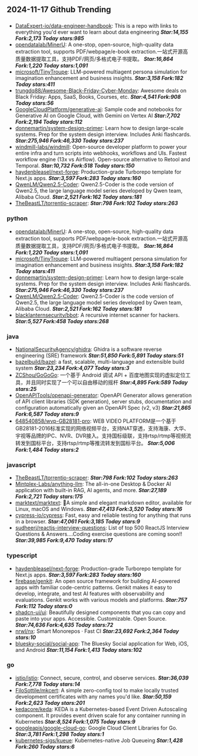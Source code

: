 ## 2024-11-17 Github Trending

### 
* [DataExpert-io/data-engineer-handbook](https://github.com/DataExpert-io/data-engineer-handbook): This is a repo with links to everything you'd ever want to learn about data engineering ***Star:14,155 Fork:2,173 Today stars:985***
* [opendatalab/MinerU](https://github.com/opendatalab/MinerU): A one-stop, open-source, high-quality data extraction tool, supports PDF/webpage/e-book extraction.一站式开源高质量数据提取工具，支持PDF/网页/多格式电子书提取。 ***Star:16,864 Fork:1,220 Today stars:1,091***
* [microsoft/TinyTroupe](https://github.com/microsoft/TinyTroupe): LLM-powered multiagent persona simulation for imagination enhancement and business insights. ***Star:3,158 Fork:182 Today stars:411***
* [trungdq88/Awesome-Black-Friday-Cyber-Monday](https://github.com/trungdq88/Awesome-Black-Friday-Cyber-Monday): Awesome deals on Black Friday: Apps, SaaS, Books, Courses, etc. ***Star:4,541 Fork:908 Today stars:56***
* [GoogleCloudPlatform/generative-ai](https://github.com/GoogleCloudPlatform/generative-ai): Sample code and notebooks for Generative AI on Google Cloud, with Gemini on Vertex AI ***Star:7,702 Fork:2,194 Today stars:112***
* [donnemartin/system-design-primer](https://github.com/donnemartin/system-design-primer): Learn how to design large-scale systems. Prep for the system design interview. Includes Anki flashcards. ***Star:275,946 Fork:46,330 Today stars:237***
* [windmill-labs/windmill](https://github.com/windmill-labs/windmill): Open-source developer platform to power your entire infra and turn scripts into webhooks, workflows and UIs. Fastest workflow engine (13x vs Airflow). Open-source alternative to Retool and Temporal. ***Star:10,732 Fork:518 Today stars:150***
* [haydenbleasel/next-forge](https://github.com/haydenbleasel/next-forge): Production-grade Turborepo template for Next.js apps. ***Star:3,597 Fork:283 Today stars:160***
* [QwenLM/Qwen2.5-Coder](https://github.com/QwenLM/Qwen2.5-Coder): Qwen2.5-Coder is the code version of Qwen2.5, the large language model series developed by Qwen team, Alibaba Cloud. ***Star:2,521 Fork:162 Today stars:181***
* [TheBeastLT/torrentio-scraper](https://github.com/TheBeastLT/torrentio-scraper):  ***Star:798 Fork:102 Today stars:263***

### python
* [opendatalab/MinerU](https://github.com/opendatalab/MinerU): A one-stop, open-source, high-quality data extraction tool, supports PDF/webpage/e-book extraction.一站式开源高质量数据提取工具，支持PDF/网页/多格式电子书提取。 ***Star:16,864 Fork:1,220 Today stars:1,091***
* [microsoft/TinyTroupe](https://github.com/microsoft/TinyTroupe): LLM-powered multiagent persona simulation for imagination enhancement and business insights. ***Star:3,158 Fork:182 Today stars:411***
* [donnemartin/system-design-primer](https://github.com/donnemartin/system-design-primer): Learn how to design large-scale systems. Prep for the system design interview. Includes Anki flashcards. ***Star:275,946 Fork:46,330 Today stars:237***
* [QwenLM/Qwen2.5-Coder](https://github.com/QwenLM/Qwen2.5-Coder): Qwen2.5-Coder is the code version of Qwen2.5, the large language model series developed by Qwen team, Alibaba Cloud. ***Star:2,521 Fork:162 Today stars:181***
* [blacklanternsecurity/bbot](https://github.com/blacklanternsecurity/bbot): A recursive internet scanner for hackers. ***Star:5,527 Fork:458 Today stars:268***

### java
* [NationalSecurityAgency/ghidra](https://github.com/NationalSecurityAgency/ghidra): Ghidra is a software reverse engineering (SRE) framework ***Star:51,850 Fork:5,891 Today stars:51***
* [bazelbuild/bazel](https://github.com/bazelbuild/bazel): a fast, scalable, multi-language and extensible build system ***Star:23,234 Fork:4,077 Today stars:3***
* [ZCShou/GoGoGo](https://github.com/ZCShou/GoGoGo): 一个基于 Android 调试 API + 百度地图实现的虚拟定位工具，并且同时实现了一个可以自由移动的摇杆 ***Star:4,895 Fork:589 Today stars:25***
* [OpenAPITools/openapi-generator](https://github.com/OpenAPITools/openapi-generator): OpenAPI Generator allows generation of API client libraries (SDK generation), server stubs, documentation and configuration automatically given an OpenAPI Spec (v2, v3) ***Star:21,865 Fork:6,587 Today stars:9***
* [648540858/wvp-GB28181-pro](https://github.com/648540858/wvp-GB28181-pro): WEB VIDEO PLATFORM是一个基于GB28181-2016标准实现的网络视频平台，支持NAT穿透，支持海康、大华、宇视等品牌的IPC、NVR、DVR接入。支持国标级联，支持rtsp/rtmp等视频流转发到国标平台，支持rtsp/rtmp等推流转发到国标平台。 ***Star:5,006 Fork:1,484 Today stars:2***

### javascript
* [TheBeastLT/torrentio-scraper](https://github.com/TheBeastLT/torrentio-scraper):  ***Star:798 Fork:102 Today stars:263***
* [Mintplex-Labs/anything-llm](https://github.com/Mintplex-Labs/anything-llm): The all-in-one Desktop & Docker AI application with built-in RAG, AI agents, and more. ***Star:27,189 Fork:2,721 Today stars:175***
* [marktext/marktext](https://github.com/marktext/marktext): 📝A simple and elegant markdown editor, available for Linux, macOS and Windows. ***Star:47,413 Fork:3,520 Today stars:16***
* [cypress-io/cypress](https://github.com/cypress-io/cypress): Fast, easy and reliable testing for anything that runs in a browser. ***Star:47,061 Fork:3,185 Today stars:9***
* [sudheerj/reactjs-interview-questions](https://github.com/sudheerj/reactjs-interview-questions): List of top 500 ReactJS Interview Questions & Answers....Coding exercise questions are coming soon!! ***Star:39,985 Fork:9,470 Today stars:17***

### typescript
* [haydenbleasel/next-forge](https://github.com/haydenbleasel/next-forge): Production-grade Turborepo template for Next.js apps. ***Star:3,597 Fork:283 Today stars:160***
* [firebase/genkit](https://github.com/firebase/genkit): An open source framework for building AI-powered apps with familiar code-centric patterns. Genkit makes it easy to develop, integrate, and test AI features with observability and evaluations. Genkit works with various models and platforms. ***Star:757 Fork:112 Today stars:0***
* [shadcn-ui/ui](https://github.com/shadcn-ui/ui): Beautifully designed components that you can copy and paste into your apps. Accessible. Customizable. Open Source. ***Star:74,636 Fork:4,635 Today stars:72***
* [nrwl/nx](https://github.com/nrwl/nx): Smart Monorepos · Fast CI ***Star:23,692 Fork:2,364 Today stars:10***
* [bluesky-social/social-app](https://github.com/bluesky-social/social-app): The Bluesky Social application for Web, iOS, and Android ***Star:11,154 Fork:1,413 Today stars:102***

### go
* [istio/istio](https://github.com/istio/istio): Connect, secure, control, and observe services. ***Star:36,039 Fork:7,778 Today stars:14***
* [FiloSottile/mkcert](https://github.com/FiloSottile/mkcert): A simple zero-config tool to make locally trusted development certificates with any names you'd like. ***Star:50,159 Fork:2,623 Today stars:201***
* [kedacore/keda](https://github.com/kedacore/keda): KEDA is a Kubernetes-based Event Driven Autoscaling component. It provides event driven scale for any container running in Kubernetes ***Star:8,524 Fork:1,075 Today stars:9***
* [googleapis/google-cloud-go](https://github.com/googleapis/google-cloud-go): Google Cloud Client Libraries for Go. ***Star:3,781 Fork:1,298 Today stars:1***
* [kubernetes-sigs/kueue](https://github.com/kubernetes-sigs/kueue): Kubernetes-native Job Queueing ***Star:1,428 Fork:260 Today stars:6***
